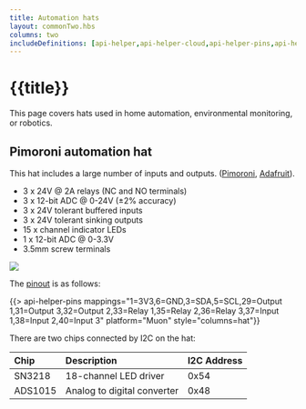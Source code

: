 ```yaml
---
title: Automation hats
layout: commonTwo.hbs
columns: two
includeDefinitions: [api-helper,api-helper-cloud,api-helper-pins,api-helper-projects,zip]
---
```


# {{title}}

This page covers hats used in home automation, environmental monitoring, or robotics.


## Pimoroni automation hat

This hat includes a large number of inputs and outputs. ([Pimoroni](https://shop.pimoroni.com/products/automation-hat?variant=30712316554), [Adafruit](https://www.adafruit.com/product/3289)).

- 3 x 24V @ 2A relays (NC and NO terminals)
- 3 x 12-bit ADC @ 0-24V (±2% accuracy)
- 3 x 24V tolerant buffered inputs
- 3 x 24V tolerant sinking outputs
- 15 x channel indicator LEDs
- 1 x 12-bit ADC @ 0-3.3V
- 3.5mm screw terminals

![](/assets/images/muon-hats/automation-hats/pimoroni-automation-hat.png)

The [pinout](https://pinout.xyz/pinout/automation_hat) is as follows:


{{> api-helper-pins mappings="1=3V3,6=GND,3=SDA,5=SCL,29=Output 1,31=Output 3,32=Output 2,33=Relay 1,35=Relay 2,36=Relay 3,37=Input 1,38=Input 2,40=Input 3" platform="Muon" style="columns=hat"}}


There are two chips connected by I2C on the hat:

| Chip    | Description | I2C Address |
| :------ | :--- | :--- |
| SN3218  | 18-channel LED driver | 0x54 |
| ADS1015 | Analog to digital converter | 0x48 |

